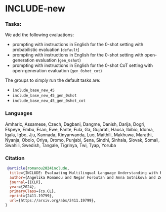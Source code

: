 # INCLUDE-new


### Tasks:
We add the following evaluations:
- prompting with instructions in English for the 0-shot setting with probabilistic evaluation (`default`)
- prompting with instructions in English for the 0-shot setting with open-generation evaluation (`gen_0shot`)
- prompting with instructions in English for the 0-shot CoT setting with open-generation evaluation (`gen_0shot_cot`)

The groups to simply run the default tasks are:
- `include_base_new_45`
- `include_base_new_45_gen_0shot`
- `include_base_new_45_gen_0shot_cot`

### Languages

Amharic, Assamese, Czech, Dagbani, Dangme, Danish, Darija, Dogri, Ekpeye, Embu, Esan, Ewe, Fante, Fula, Ga, Gujarati, Hausa, Ibibio, Idoma, Igala, Igbo, Jju, Kannada, Kinyarwanda, Luo, Maithili, Makhuwa, Marathi, Nyanja, Obolo, Oriya, Oromo, Punjabi, Sena, Sindhi, Sinhala, Slovak, Somali, Swahili, Swedish, Tangale, Tigrinya, Twi, Tyap, Yoruba


### Citation

```bibtex
 @article{romanou2024include,
  title={INCLUDE: Evaluating Multilingual Language Understanding with Regional Knowledge},
  author={Angelika Romanou and Negar Foroutan and Anna Sotnikova and Zeming Chen and Sree Harsha Nelaturu and Shivalika Singh and Rishabh Maheshwary and Micol Altomare and Mohamed A Haggag and Imanol Schlag and Marzieh Fadaee and Sara Hooker and Antoine Bosselut and others},
  journal={ICLR},
  year={2024},
  primaryClass={cs.CL},
  eprint={2411.19799},
  url={https://arxiv.org/abs/2411.19799},
}
```